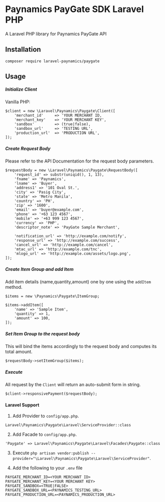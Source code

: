 # Paynamics PayGate SDK Laravel PHP
A Laravel PHP library for Paynamics PayGate API

## Installation
```
composer require laravel-paynamics/paygate
```

## Usage

##### Initialize Client
Vanilla PHP:
```
$client = new \Laravel\Paynamics\Paygate\Client([
    'merchant_id'     => 'YOUR MERCHANT ID,
    'merchant_key'    => 'YOUR MERCHANT KEY',
    'sandbox'         => (true|false),
    'sandbox_url'     => 'TESTING URL',
    'production_url'  => 'PRODUCTION URL',
]);
```

##### Create Request Body 
Please refer to the API Documentation for the request body parameters.
```
$requestBody = new \Laravel\Paynamics\Paygate\RequestBody([
    'request_id' => substr(uniqid(), 1, 13),
    'fname' => 'Paynamics',
    'lname' => 'Buyer',
    'address1' => '101 Oval St.',
    'city' => 'Pasig City',
    'state' => 'Metro Manila',
    'country' => 'PH',
    'zip' => '1600',
    'email' => 'buyer@example.com',
    'phone' => '+63 123 4567',
    'mobile' => '+63 999 123 4567',
    'currency' => 'PHP',
    'descriptor_note' => 'PayGate Sample Merchant',

    'notification_url' => 'http://example.com/notify',
    'response_url' => 'http://example.com/success',
    'cancel_url' => 'http://example.com/cancel',
    'mtac_url' => 'http://example.com/tnc',
    'mlogo_url' => 'http://example.com/assets/logo.png',
]);
```

##### Create Item Group and add Item
Add item details (name,quantity,amount) one by one using the `addItem` method.
```
$items = new \Paynamics\Paygate\ItemGroup;

$items->addItem([
    'name' => 'Sample Item',
    'quantity' => 1,
    'amount' => 100,
]);
```
##### Set Item Group to the request body
This will bind the items accordingly to the request body and computes its total amount.
```
$requestBody->setItemGroup($items);
```

##### Execute
All request by the `Client` will return an auto-submit form in string.
```
$client->responsivePayment($requestBody);
```

#### Laravel Support
1. Add Provider to `config/app.php`.
```
Laravel\Paynamics\Paygate\Laravel\ServiceProvider::class
```

2. Add Facade to `config/app.php`.
```
'Paygate' => Laravel\Paynamics\Paygate\Laravel\Facades\Paygate::class
```

3. Execute `php artisan vendor:publish --provider="\Laravel\Paynamics\Paygate\Laravel\ServiceProvider"`.

4. Add the following to your `.env` file
```
PAYGATE_MERCHANT_ID=<YOUR MERCHANT ID>
PAYGATE_MERCHANT_KEY=<YOUR MERCHANT KEY>
PAYGATE_SANDBOX=<TRUE|FALSE>
PAYGATE_SANDBOX_URL=<PAYNAMICS_TESTING_URL>
PAYGATE_PRODUCTION_URL=<PAYNAMICS_PRODUCTION_URL>
```